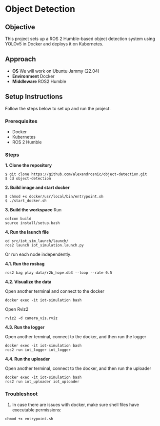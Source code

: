 # Object Detection

## Objective

This project sets up a ROS 2 Humble-based object detection system using YOLOv5 in Docker and deploys it on Kubernetes.

## Approach

* **OS**
We will work on Ubuntu Jammy (22.04)
* **Environment** 
Docker
* **Middleware**
ROS2 Humble


## Setup Instructions

Follow the steps below to set up and run the project.

### Prerequisites

- Docker
- Kubernetes
- ROS 2 Humble

### Steps 

**1. Clone the repository**
```
$ git clone https://github.com/alexandrosnic/object-detection.git
$ cd object-detection
```

**2. Build image and start docker**
```
$ chmod +x docker/usr/local/bin/entrypoint.sh
$ ./start_docker.sh 
```

**3. Build the workspace**
Run
```
colcon build
source install/setup.bash
```

**4. Run the launch file**
```
cd src/iot_sim_launch/launch/
ros2 launch iot_simulation.launch.py
```

Or run each node independently:

**4.1. Run the rosbag**
```
ros2 bag play data/r2b_hope.db3 --loop --rate 0.5
```

**4.2. Visualize the data**

Open another terminal and connect to the docker
```
docker exec -it iot-simulation bash
```
Open Rviz2
```
rviz2 -d camera_vis.rviz
```

**4.3. Run the logger**

Open another terminal, connect to the docker, and then run the logger
```
docker exec -it iot-simulation bash
ros2 run iot_logger iot_logger
```

**4.4. Run the uploader**

Open another terminal, connect to the docker, and then run the uploader
```
docker exec -it iot-simulation bash
ros2 run iot_uploader iot_uploader
```

### Troubleshoot
1. In case there are issues with docker, make sure shell files have executable permissions:
```
chmod +x entrypoint.sh
```